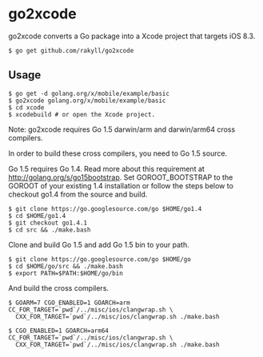 # go2xcode

go2xcode converts a Go package into a Xcode project that targets iOS 8.3.


```
$ go get github.com/rakyll/go2xcode
```

## Usage

```
$ go get -d golang.org/x/mobile/example/basic
$ go2xcode golang.org/x/mobile/example/basic
$ cd xcode
$ xcodebuild # or open the Xcode project.
```

Note: go2xcode requires Go 1.5 darwin/arm and darwin/arm64 cross compilers.

In order to build these cross compilers, you need to Go 1.5 source.

Go 1.5 requires Go 1.4. Read more about this requirement at
http://golang.org/s/go15bootstrap.
Set GOROOT_BOOTSTRAP to the GOROOT of your existing 1.4 installation or
follow the steps below to checkout go1.4 from the source and build.

```
$ git clone https://go.googlesource.com/go $HOME/go1.4
$ cd $HOME/go1.4
$ git checkout go1.4.1
$ cd src && ./make.bash
```

Clone and build Go 1.5 and add Go 1.5 bin to your path.

```
$ git clone https://go.googlesource.com/go $HOME/go
$ cd $HOME/go/src && ./make.bash
$ export PATH=$PATH:$HOME/go/bin
```

And build the cross compilers.

```
$ GOARM=7 CGO_ENABLED=1 GOARCH=arm CC_FOR_TARGET=`pwd`/../misc/ios/clangwrap.sh \
  CXX_FOR_TARGET=`pwd`/../misc/ios/clangwrap.sh ./make.bash

$ CGO_ENABLED=1 GOARCH=arm64 CC_FOR_TARGET=`pwd`/../misc/ios/clangwrap.sh \
  CXX_FOR_TARGET=`pwd`/../misc/ios/clangwrap.sh ./make.bash
```
